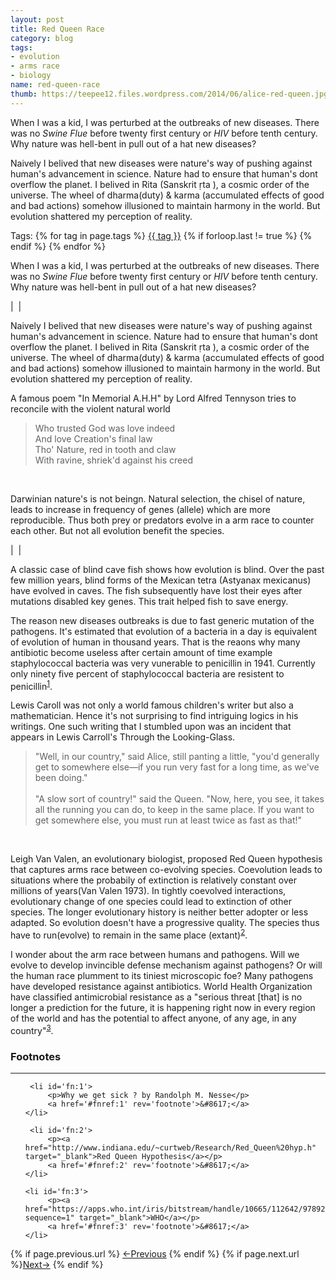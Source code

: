 ```yaml
---
layout: post
title: Red Queen Race 
category: blog
tags: 
- evolution 
- arms race
- biology
name: red-queen-race
thumb: https://teepee12.files.wordpress.com/2014/06/alice-red-queen.jpg
---
```


When I was a kid, I was perturbed at the outbreaks of new diseases. There was no *Swine Flue* before twenty first century or *HIV* before tenth century. Why nature was hell-bent in pull out of a hat new diseases? 

<p>Naively I belived that new diseases were nature's way of pushing against human's advancement in science. Nature had to ensure that human's dont overflow the planet. I belived in Rita (Sanskrit ṛta ), a cosmic order of the universe. The wheel of dharma(duty) & karma (accumulated effects of good and bad actions) somehow illusioned  to maintain harmony in the world. But evolution shattered my perception of reality.</p><!-- truncate_here -->
<p>Tags: {% for tag in page.tags %} <a class="mytag" href="/tag/{{ tag }}" title="View posts tagged with &quot;{{ tag }}&quot;">{{ tag }}</a>  {% if forloop.last != true %} {% endif %} {% endfor %} </p>

When I was a kid, I was perturbed at the outbreaks of new diseases. There was no *Swine Flue* before twenty first century or *HIV* before tenth century. Why nature was hell-bent in pull out of a hat new diseases? 


| <img align="center" src="https://teepee12.files.wordpress.com/2014/06/alice-red-queen.jpg" alt="" /> |


<p>Naively I belived that new diseases were nature's way of pushing against human's advancement in science. Nature had to ensure that human's dont overflow the planet. I belived in Rita (Sanskrit ṛta ), a cosmic order of the universe. The wheel of dharma(duty) & karma (accumulated effects of good and bad actions) somehow illusioned to maintain harmony in the world. But evolution shattered my perception of reality.</p>


A famous poem "In Memorial A.H.H" by Lord Alfred Tennyson tries to reconcile with the violent natural world

<blockquote>
Who trusted God was love indeed<br>
And love Creation's final law<br>
Tho' Nature, red in tooth and claw<br>
With ravine, shriek'd against his creed<br>
</blockquote>
<br>

Darwinian nature's is not beingn. Natural selection, the chisel of nature, leads to increase in frequency of genes (allele) which are more reproducible. Thus both prey or predators evolve in a arm race to counter each other. But not all evolution benefit the species. 

| <img align="center" src="https://news.nationalgeographic.com/content/dam/news/2015/12/cavefish.ngsversion.1441823512384.adapt.1900.1.jpg" alt="" /> |

A classic case of blind cave fish shows how evolution is blind. Over the past few million years, blind forms of the Mexican tetra (Astyanax mexicanus) have evolved in caves. The fish subsequently have lost their eyes after mutations disabled key genes. This trait helped fish to save energy.


The reason new diseases outbreaks is due to fast generic mutation of the pathogens. It's estimated that evolution of a bacteria in a day is equivalent of evolution of human in thousand years. That is the reaons why many antibiotic become useless after certain amount of time example staphylococcal bacteria was very vunerable to penicillin in 1941. Currently only ninety five percent of staphylococcal bacteria are resistent to penicillin<sup><a href='#fn:1' rel='footnote'>1</a></sup>.

Lewis Caroll was not only a world famous children's writer but also a mathematician. Hence it's not surprising to find intriguing logics in his writings. One such writing that I stumbled upon was an incident that appears in Lewis Carroll's Through the Looking-Glass. 

<blockquote>
"Well, in our country," said Alice, still panting a little, "you'd generally get to somewhere else—if you run very fast for a long time, as we've been doing."<br><br>
"A slow sort of country!" said the Queen. "Now, here, you see, it takes all the running you can do, to keep in the same place. If you want to get somewhere else, you must run at least twice as fast as that!"
</blockquote>
<br>

Leigh Van Valen, an evolutionary biologist, proposed Red Queen hypothesis that captures arms race between co-evolving species. Coevolution leads to situations where the probabily of extinction is relatively constant over millions of years(Van Valen 1973). In tightly coevolved interactions, evolutionary change of one species could lead to extinction of other species. The longer evolutionary history is neither better adopter or less adapted. So evolution doesn't have a progressive quality. The species thus have to run(evolve) to remain in the same place (extant)<sup><a href='#fn:2' rel='footnote'>2</a></sup>.

I wonder about the arm race between humans and pathogens. Will we evolve to develop invincible defense mechanism against pathogens? Or will the human race plumment to its tiniest microscopic foe? Many pathogens have developed resistance against antibiotics. World Health Organization have classified antimicrobial resistance as a "serious threat [that] is no longer a prediction for the future, it is happening right now in every region of the world and has the potential to affect anyone, of any age, in any country"<sup><a href='#fn:3' rel='footnote'>3</a></sup>.

<div class='footnotes'><h3>Footnotes</h3><hr />
  <ol>


	 <li id='fn:1'>
         <p>Why we get sick ? by Randolph M. Nesse</p>
         <a href='#fnref:1' rev='footnote'>&#8617;</a>
    </li>
	
     <li id='fn:2'>
         <p><a href="http://www.indiana.edu/~curtweb/Research/Red_Queen%20hyp.h" target="_blank">Red Queen Hypothesis</a></p>
         <a href='#fnref:2' rev='footnote'>&#8617;</a>
    </li>
	
    <li id='fn:3'>
         <p><a href="https://apps.who.int/iris/bitstream/handle/10665/112642/9789241564748_eng.pdf;jsessionid=A33A2486ED8B2999A6E44FE20B7EE1F2?sequence=1" target="_blank">WHO</a></p>
         <a href='#fnref:3' rev='footnote'>&#8617;</a>
    </li>
    
  </ol>
</div>
	
<nav class="pagination clear" style="padding-bottom:20px;">
{% if page.previous.url %} <a class="prev-item" href="{{page.previous.url}}" title="Previous Post: {{page.previous.title}}">&larr;Previous</a>   {% endif %}  {% if page.next.url %}<a class="next-item" href="{{page.next.url}}" title="Next Post: {{page.next.title}}">Next&rarr;</a> 	{% endif %}
</nav>